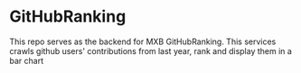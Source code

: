 # GitHubRanking

This repo serves as the backend for MXB GitHubRanking. This services crawls github users' contributions from last year, rank and display
them in a bar chart
